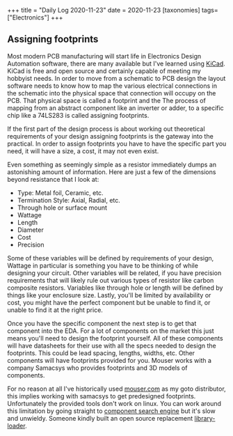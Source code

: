 +++
title = "Daily Log 2020-11-23"
date = 2020-11-23
[taxonomies]
tags=["Electronics"]
+++

## Assigning footprints

Most modern PCB manufacturing will start life in Electronics Design Automation software, there are many available but I've learned using [KiCad](https://kicad.org/). KiCad is free and open source and certainly capable of meeting my hobbyist needs. In order to move from a schematic to PCB design the layout software needs to know how to map the various electrical connections in the schematic into the physical space that connection will occupy on the PCB. That physical space is called a footprint and the The process of mapping from an abstract component like an inverter or adder, to a specific chip like a 74LS283 is called assigning footprints.

If the first part of the design process is about working out theoretical requirements of your design assigning footprints is the gateway into the practical. In order to assign footprints you have to have the specific part you need, it will have a size, a cost, it may not even exist.

Even something as seemingly simple as a resistor immediately dumps an astonishing amount of information. Here are just a few of the dimensions beyond resistance that I look at:
* Type: Metal foil, Ceramic, etc.
* Termination Style: Axial, Radial, etc.
* Through hole or surface mount
* Wattage
* Length
* Diameter 
* Cost
* Precision

Some of these variables will be defined by requirements of your design, Wattage in particular is something you have to be thinking of while designing your circuit. Other variables will be related, if you have precision requirements that will likely rule out various types of resistor like carbon composite resistors. Variables like through hole or length will be defined by things like your enclosure size. Lastly, you'll be limited by availability or cost, you might have the perfect component but be unable to find it, or unable to find it at the right price.

Once you have the specific component the next step is to get that component into the EDA. For a lot of components on the market this just means you'll need to design the footprint yourself. All of these components will have datasheets for their use with all the specs needed to design the footprints. This could be lead spacing, lengths, widths, etc. Other components will have footprints provided for you. Mouser works with a company Samacsys who provides footprints and 3D models of components.

For no reason at all I've historically used [mouser.com](https://mouser.com) as my goto distributor, this implies working with samacsys to get predesigned footprints. Unfortunately the provided tools don't work on linux. You can work around this limitation by going straight to [component search engine](https://componentsearchengine.com/) but it's slow and unwieldy. Someone kindly built an open source replacement [library-loader](https://github.com/olback/library-loader).
